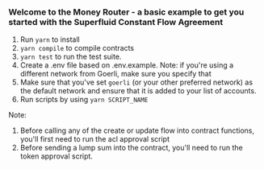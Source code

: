 ### Welcome to the Money Router - a basic example to get you started with the Superfluid Constant Flow Agreement

1) Run `yarn` to install 
2) `yarn compile` to compile contracts
3) `yarn test` to run the test suite.
4) Create a .env file based on .env.example. Note: if you're using a different network from Goerli, make sure you specify that
5) Make sure that you've set `goerli` (or your other preferred network) as the default network and ensure that it is added to your list of accounts.
6) Run scripts by using `yarn SCRIPT_NAME`

Note: 
1) Before calling any of the create or update flow into contract functions, you'll first need to run the acl approval script
2) Before sending a lump sum into the contract, you'll need to run the token approval script.